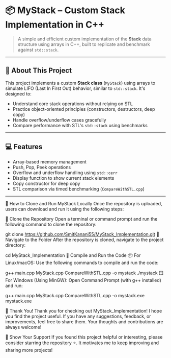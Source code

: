 # 📦 MyStack – Custom Stack Implementation in C++

> A simple and efficient custom implementation of the **Stack** data structure using arrays in C++, built to replicate and benchmark against `std::stack`.

---

## 📌 About This Project

This project implements a custom **Stack class** (`MyStack`) using arrays to simulate LIFO (Last In First Out) behavior, similar to `std::stack`. It's designed to:

- Understand core stack operations without relying on STL
- Practice object-oriented principles (constructors, destructors, deep copy)
- Handle overflow/underflow cases gracefully
- Compare performance with STL's `std::stack` using benchmarks

---

## 💻 Features

- Array-based memory management
- Push, Pop, Peek operations
- Overflow and underflow handling using `std::cerr`
- Display function to show current stack elements
- Copy constructor for deep copy
- STL comparison via timed benchmarking (`CompareWithSTL.cpp`)

---

🚀 How to Clone and Run MyStack Locally
Once the repository is uploaded, users can download and run it using the following steps:

🔹 Clone the Repository
Open a terminal or command prompt and run the following command to clone the repository:

git clone https://github.com/SmitKanani55/MyStack_Implementation.git
🔹 Navigate to the Folder
After the repository is cloned, navigate to the project directory:

cd MyStack_Implementation
🔹 Compile and Run the Code
📦 For Linux/macOS:
Use the following commands to compile and run the code:


g++ main.cpp MyStack.cpp CompareWithSTL.cpp -o mystack
./mystack
🪟 For Windows (Using MinGW):
Open Command Prompt (with g++ installed) and run:


g++ main.cpp MyStack.cpp CompareWithSTL.cpp -o mystack.exe
mystack.exe

🙏 Thank You!
Thank you for checking out MyStack_Implementation! I hope you find the project useful. If you have any suggestions, feedback, or improvements, feel free to share them.
Your thoughts and contributions are always welcome!

🌟 Show Your Support
If you found this project helpful or interesting, please consider starring the repository ⭐.
It motivates me to keep improving and sharing more projects!



